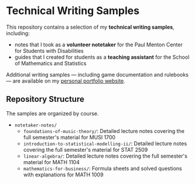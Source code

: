 # Technical Writing Samples

This repository contains a selection of my **technical writing samples**, including:
* notes that I took as a **volunteer notetaker** for the Paul Menton Center for Students with Disabilities
* guides that I created for students as a **teaching assistant** for the School of Mathematics and Statistics

Additional writing samples — including game documentation and rulebooks — are available on my [personal portfolio website](https://belwang.webflow.io/).

## Repository Structure

The samples are organized by course.

- `notetaker-notes/`
  - `foundations-of-music-theory/`: Detailed lecture notes covering the full semester's material for MUSI 1700
  - `introduction-to-statistical-modelling-ii/`: Detailed lecture notes covering the full semester's material for STAT 2509
  - `linear-algebra/`: Detailed lecture notes covering the full semester's material for MATH 1104
  - `mathematics-for-business/`: Formula sheets and solved questions with explanations for MATH 1009
